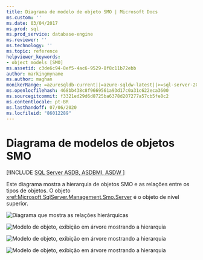 ```yaml
---
title: Diagrama de modelo de objeto SMO | Microsoft Docs
ms.custom: ''
ms.date: 03/04/2017
ms.prod: sql
ms.prod_service: database-engine
ms.reviewer: ''
ms.technology: ''
ms.topic: reference
helpviewer_keywords:
- object models [SMO]
ms.assetid: c3de6c94-8ef5-4ac6-9529-8f8c11b72ebb
author: markingmyname
ms.author: maghan
monikerRange: =azuresqldb-current||=azure-sqldw-latest||>=sql-server-2016||=sqlallproducts-allversions||>=sql-server-linux-2017||=azuresqldb-mi-current
ms.openlocfilehash: 468bb438c8f9669561a93d17c0a31c622eca3600
ms.sourcegitcommit: f3321ed29d6d8725ba6378d207277a57cb5fe8c2
ms.contentlocale: pt-BR
ms.lasthandoff: 07/06/2020
ms.locfileid: "86012289"
---
```

# <a name="smo-object-model-diagram"></a>Diagrama de modelos de objetos SMO
[!INCLUDE [SQL Server ASDB, ASDBMI, ASDW ](../../includes/applies-to-version/sql-asdb-asdbmi-asa.md)]

  Este diagrama mostra a hierarquia de objetos SMO e as relações entre os tipos de objetos. O objeto <xref:Microsoft.SqlServer.Management.Smo.Server> é o objeto de nível superior.  
  
 ![Diagrama que mostra as relações hierárquicas](../../relational-databases/server-management-objects-smo/media/object-diagram.gif "Diagrama que mostra as relações hierárquicas")  
  
 ![Modelo de objeto, exibição em árvore mostrando a hierarquia](../../relational-databases/server-management-objects-smo/media/object-diagram-02.gif "Modelo de objeto, exibição em árvore mostrando a hierarquia")  
  
 ![Modelo de objeto, exibição em árvore mostrando a hierarquia](../../relational-databases/server-management-objects-smo/media/object-diagram-03.gif "Modelo de objeto, exibição em árvore mostrando a hierarquia")  
  
 ![Modelo de objeto, exibição em árvore mostrando a hierarquia](../../relational-databases/server-management-objects-smo/media/object-diagram-04.gif "Modelo de objeto, exibição em árvore mostrando a hierarquia")  
  
  
